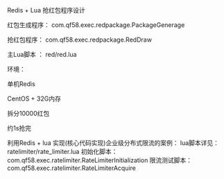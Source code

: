 Redis + Lua 抢红包程序设计

红包生成程序： com.qf58.exec.redpackage.PackageGenerage

抢红包程序： com.qf58.exec.redpackage.RedDraw

主Lua脚本 ： red/red.lua




环境：

单机Redis

CentOS + 32G内存

拆分10000红包

约1s抢完


利用Redis + lua 实现(核心代码实现)企业级分布式限流的案例：
lua脚本详见：ratelimiter/rate_limiter.lua
初始化脚本：      com.qf58.exec.ratelimiter.RateLimiterInitialization
限流测试脚本：    com.qf58.exec.ratelimiter.RateLimiterAcquire
